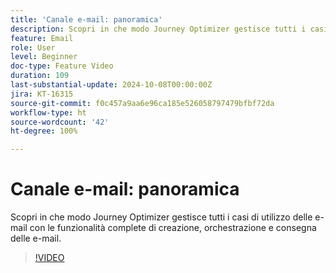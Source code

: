 ```yaml
---
title: 'Canale e-mail: panoramica'
description: Scopri in che modo Journey Optimizer gestisce tutti i casi di utilizzo delle e-mail con le funzionalità complete di creazione, orchestrazione e consegna delle e-mail.
feature: Email
role: User
level: Beginner
doc-type: Feature Video
duration: 109
last-substantial-update: 2024-10-08T00:00:00Z
jira: KT-16315
source-git-commit: f0c457a9aa6e96ca185e526058797479bfbf72da
workflow-type: ht
source-wordcount: '42'
ht-degree: 100%

---
```



# Canale e-mail: panoramica

Scopri in che modo Journey Optimizer gestisce tutti i casi di utilizzo delle e-mail con le funzionalità complete di creazione, orchestrazione e consegna delle e-mail.

>[!VIDEO](https://video.tv.adobe.com/v/3432675/?learn=on)
